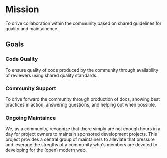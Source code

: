 # Mission
To drive collaboration within the community based on shared guidelines for quality and maintainence.

## Goals
### Code Quality
To ensure quality of code produced by the community through availability of reviewers using shared quality standards.
### Community Support
To drive forward the community through production of docs, showing best practices in action, answering questions, and helping out when possible.
### Ongoing Maintaince
We, as a community, recognize that there simply are not enough hours in a day for project owners to maintain sponsored development projects. This project provides a central group of maintainers to alleviate that pressure and leverage the stregths of a community who's members are devoted to developing for the (open) modern web.
